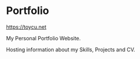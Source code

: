 # Portfolio
<https://toycu.net>

My Personal Portfolio Website.

Hosting information about my Skills, Projects and CV.
